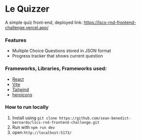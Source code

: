 # Le Quizzer
A simple quiz front-end, deployed link: https://lscs-rnd-frontend-challenge.vercel.app/

### Features
- Multiple Choice Questions stored in JSON format
- Progress tracker that shows current question 

### Frameworks, Libraries, Frameworks used:
- [React](https://react.dev/)
- [Vite](https://vitejs.dev/)
- [Tailwind](https://tailwindcss.com/)
- [heroicons](https://heroicons.com/)

### How to run locally
1. Install using `git clone https://github.com/sean-benedict-bernardo/lscs-rnd-frontend-challenge.git`
2. Run with `npm run dev`
3. open `http://localhost:5173/`